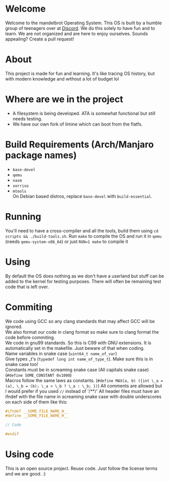 # Welcome
Welcome to the mandelbrot Operating System. 
This OS is built by a humble group of teenagers over at [Discord](https://discord.gg/W523cD3Q3P). 
We do this solely to have fun and to learn. 
We are not organized and are here to enjoy ourselves. 
Sounds appealing? Create a pull request!

# About 
This project is made for fun and learning.
It's like tracing OS history, but with modern knowledge and without a lot of budget lol

# Where are we in the project
- A filesystem is being developed. ATA is somewhat functional but still needs testing.
- We have our own fork of limine which can boot from the flatfs.

# Build Requirements (Arch/Manjaro package names)
- `base-devel`
- `qemu`
- `nasm`
- `xorriso`
- `mtools`  
On Debian based distros, replace `base-devel` with `build-essential`.

# Running
You'll need to have a cross-compiler and all the tools, build them using `cd scripts && ./build-tools.sh`.
Run `make` to compile the OS and run it in `qemu` (needs `qemu-system-x86_64`) or just `RUN=1 make` to compile it

# Using
By default the OS does nothing as we don't have a userland but stuff can be added to the kernel for testing purposes. There will often be remaining test code that is left over.

# Commiting
We code using GCC so any clang standards that may affect GCC will be ignored.  
We also format our code in clang format so make sure to clang format the code before commiting.  
We code in gnu99 standards. So this is C99 with GNU extensions. It is automatically set in the makefile. Just beware of that when coding.  
Name variables in snake case (`uint64_t name_of_var`)  
Give types \_t's (`typedef long int name_of_type_t`). Make sure this is in snake case too!  
Constants must be in screaming snake case (All capitals snake case) (`#define SOME_CONSTANT 0x1000`)  
Macros follow the same laws as constants. (`#define MAX(a, b) ({int \_a = (a), \_b = (b); \_a > \_b ? \_a : \_b; })`)
All comments are allowed but I would prefer if you used `//` instead of '/**/'
All header files must have an ifndef  with the file name in screaming snake case with double underscores on each side of them like this:   
```c
#ifndef __SOME_FILE_NAME_H__
#define __SOME_FILE_NAME_H__

// Code

#endif
```

# Using code
This is an open source project. Reuse code. Just follow the license terms and we are good. :)
